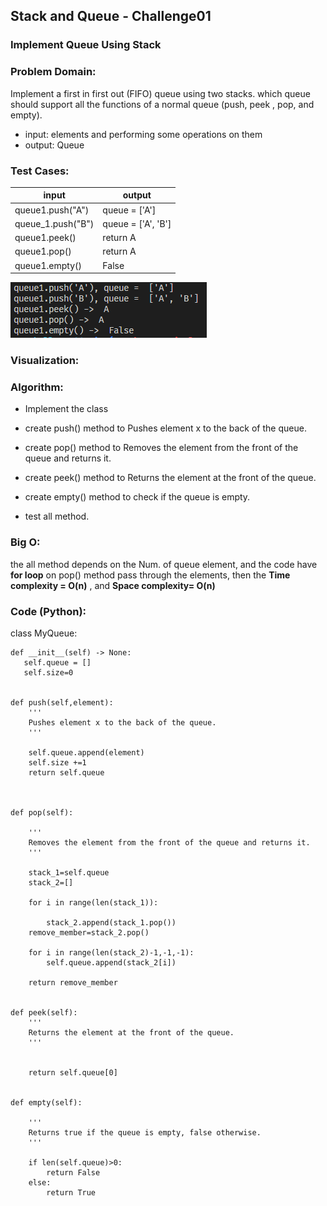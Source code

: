 ## Stack and Queue - Challenge01

### Implement Queue Using Stack

### Problem Domain:

Implement a first in first out (FIFO) queue using two stacks. which queue should support all the functions of a normal queue (push, peek , pop, and empty).

  - input:  elements and performing some operations on them
  - output: Queue

### Test Cases:




| input  | output |
| ------------- | ------------- |
| queue1.push("A")  | queue =  ['A']  |
| queue_1.push("B")  | queue =  ['A', 'B']  |
| queue1.peek()   | return A  |
| queue1.pop()   | return A  |
| queue1.empty()   | False  |

![](./queueoutput.PNG)

### Visualization:


### Algorithm:

  - Implement the class

  - create push() method to Pushes element x to the back of the queue.

  - create pop() method to Removes the element from the front of the queue and returns it.

  - create peek() method to Returns the element at the front of the queue.

  - create empty() method to check if the queue is empty.

  - test all method.

### Big O: 

the all method depends on the Num. of queue element, and the code have **for loop** on pop() method pass through the elements, then the **Time complexity = O(n)** , and **Space complexity= O(n)**

### Code (Python):

class MyQueue:

  
    def __init__(self) -> None:
       self.queue = []
       self.size=0

    
    def push(self,element):
        '''
        Pushes element x to the back of the queue.
        '''

        self.queue.append(element)
        self.size +=1
        return self.queue



    def pop(self):

        '''
        Removes the element from the front of the queue and returns it.
        '''

        stack_1=self.queue
        stack_2=[]

        for i in range(len(stack_1)):
            
            stack_2.append(stack_1.pop())
        remove_member=stack_2.pop()

        for i in range(len(stack_2)-1,-1,-1):
            self.queue.append(stack_2[i])
            
        return remove_member


    def peek(self):
        '''
        Returns the element at the front of the queue. 
        '''

        
        return self.queue[0]
        

    def empty(self):

        '''
        Returns true if the queue is empty, false otherwise.
        '''

        if len(self.queue)>0:
            return False
        else:
            return True


